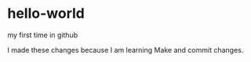 # hello-world
my first time in github


I made these changes because I am learning Make and commit changes.

